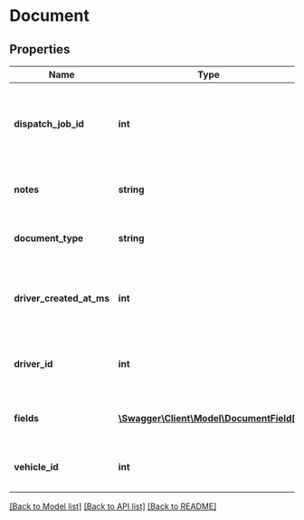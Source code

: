 # Document

## Properties
Name | Type | Description | Notes
------------ | ------------- | ------------- | -------------
**dispatch_job_id** | **int** | ID of the Samsara dispatch job for which the document is submitted | [optional] 
**notes** | **string** | Notes submitted with this document. | [optional] 
**document_type** | **string** | Descriptive name of this type of document. | 
**driver_created_at_ms** | **int** | The time in Unix epoch milliseconds that the document is created. | 
**driver_id** | **int** | ID of the driver for whom the document is submitted | 
**fields** | [**\Swagger\Client\Model\DocumentField[]**](DocumentField.md) | The fields associated with this document. | 
**vehicle_id** | **int** | VehicleID of the driver at document creation. | [optional] 

[[Back to Model list]](../README.md#documentation-for-models) [[Back to API list]](../README.md#documentation-for-api-endpoints) [[Back to README]](../README.md)


